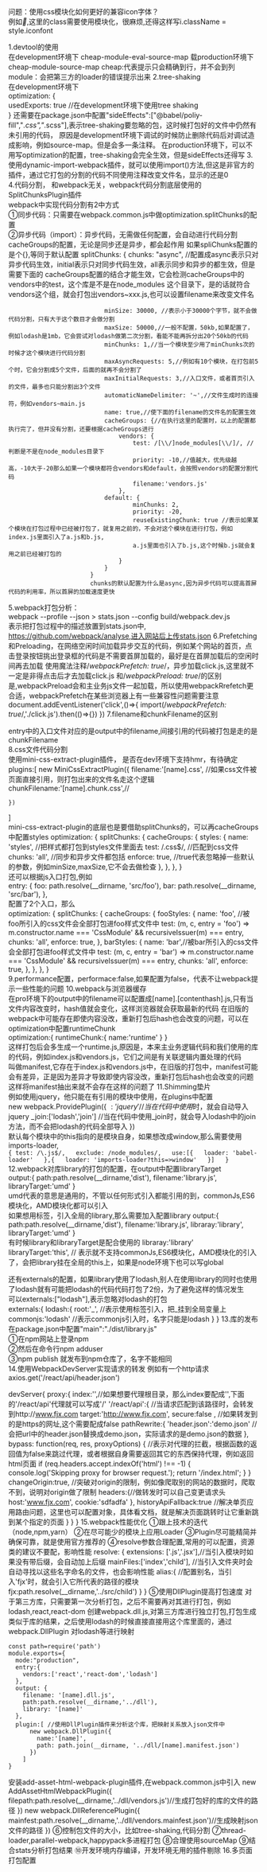 问题：使用css模块化如何更好的兼容icon字体？  
例如<i class="iconfont">&#xe851;</i>,这里的class需要使用模块化，很麻烦,还得这样写i.className = style.iconfont  

1.devtool的使用  
在development环境下 cheap-module-eval-source-map
载production环境下 cheap-module-source-map
cheap:代表提示只会精确到行，并不会到列
module：会把第三方的loader的错误提示出来
2.tree-shaking  
在development环境下  
optimization: {  
usedExports: true //在development环境下使用tree shaking  
}
还需要在package.json中配置"sideEffects":["@babel/poliy-fill","*.css","*.scss"],表示tree-shaking要忽略的包，这时候打包好的文件中仍然有未引用的代码，
原因是development环境下调试的时候防止删除代码后对调试造成影响，例如source-map。但是会多一条注释。
在production环境下，可以不用写optimization的配置，tree-shaking会完全生效，但是sideEffects还得写
3.使用dynamic-import-webpack插件，就可以使用import()方法,但这是非官方的插件，通过它打包的分割的代码不同使用注释改变文件名，显示的还是0  
4.代码分割， 和webpack无关，webpack代码分割底层使用的SplitChunksPlugin插件  
webpack中实现代码分割有2中方式  
①同步代码：只需要在webpack.common.js中做optimization.splitChunks的配置  
②异步代码（import）：异步代码，无需做任何配置，会自动进行代码分割  
cacheGroups的配置，无论是同步还是异步，都会起作用
如果spliChunks配置的是个{},等同于默认配置
                          splitChunks: {
                               chunks: "async", //配置成async表示只对异步代码生效，initial表示只对同步代码生效，all表示同步和异步的都生效，但是需要下面的
                               cacheGroups配置的结合才能生效，它会检测cacheGroups中的vendors中的test，这个库是不是在node_modules
                               这个目录下，是的话就符合vendors这个组，就会打包出vendors~xxx.js,也可以设置filename来改变文件名
                               
                               
                               minSize: 30000, //表示小于30000个字节，就不会做代码分割，只有大于这个数目才会做分割
                               maxSize: 50000,//一般不配置，50kb,如果配置了，例如lodash是1mb，它会尝试对lodash做第二次分割，看能不能再拆分出20个50kb的代码
                               minChunks: 1,//当一个模块至少用了minChunks次的时候才这个模块进行代码分割
                               maxAsyncRequests: 5,//例如有10个模块，在打包前5个时，它会分割成5个文件，后面的就再不会分割了
                               maxInitialRequests: 3,//入口文件，或者首页引入的文件，最多也只能分割出3个文件
                               automaticNameDelimiter: '~',//文件生成时的连接符，例如vendors~main.js
                               name: true,//使下面的filename的文件名的配置生效
                               cacheGroups: {//在执行这里的配置时，以上的配置都执行完了，但并没有分割，还要根据cacheGroups进行
                                   vendors: {
                                       test: /[\\/]node_modules[\\/]/, //判断是不是在node_modules目录下
                                       priority: -10,//值越大，优先级越高，-10大于-20那么如果一个模块都符合vendors和default，会按照vendors的配置分割代码
                                       filename:'vendors.js'
                                   },
                               default: {
                                       minChunks: 2,
                                       priority: -20,
                                       reuseExistingChunk: true //表示如果某个模块在打包过程中已经被打包了，就复用之前的，不会对这个模块在进行打包，例如index.js里面引入了a.js和b.js,
                                       a.js里面也引入了b.js,这个时候b.js就会复用之前已经被打包的
                                   }
                               }
                           }
                           chunks的默认配置为什么是async,因为异步代码可以提高首屏代码的利用率，所以首屏的加载速度更快
5.webpack打包分析：   
webpack --profile --json > stats.json --config build/webpack.dev.js  
表示把打包过程中的描述放置到stats.json中, https://github.com/webpack/analyse,进入网站后上传stats.json
6.Prefetching和Preloading，在网络空闲时间加载异步交互的代码，例如某个网站的首页，点击登录按钮挑出登录框的代码是不需要首屏加载的，最好是在首屏加载后的空闲时间再去加载
使用魔法注释/*webpackPrefetch: true*/，异步加载click.js,这里就不一定是非得点击后才去加载click.js
和/*webpackPreload: true*/的区别是,webpackPreload会和主业务js文件一起加载，所以使用webpackRrefetch更合适，webpackPrefetch在某些浏览器上有一些兼容性问题需要注意
document.addEventListener('click',()=>{
import(/*webpackPrefetch: true*/,'./click.js').then(()=>{})
})
7.filename和chunkFilename的区别  

entry中的入口文件对应的是output中的filename,间接引用的代码被打包是走的是chunkFilename  
8.css文件代码分割  
使用mini-css-extract-plugin插件， 是否在dev环境下支持hmr，有待确定 
plugins:[
    new MiniCssExtractPlugin({
      filename:'[name].css', //如果css文件被页面直接引用，则打包出来的文件名走这个逻辑
      chunkFilename:'[name].chunk.css',//

    })
  ]  
  mini-css-extract-plugin的底层也是要借助splitChunks的，可以再cacheGroups中配置styles
  optimization: {
      splitChunks: {
        cacheGroups: {
          styles: {
            name: 'styles',  //把样式都打包到styles文件里面去
            test: /\.css$/,  //匹配到css文件
            chunks: 'all',  //同步和异步文件都包括
            enforce: true, //true代表忽略掉一些默认的参数，例如minSize,maxSize,它不会去做检查
          },
        },
      },
    }  
  还可以根据js入口打包,例如   
  entry: {
                     foo: path.resolve(__dirname, 'src/foo'),
                     bar: path.resolve(__dirname, 'src/bar'),
                   },  
  配置了2个入口，那么  
  optimization: {
      splitChunks: {
        cacheGroups: {
          fooStyles: {
            name: 'foo', //被foo所引入的css文件会全部打包进foo样式文件中
            test: (m, c, entry = 'foo') =>
              m.constructor.name === 'CssModule' && recursiveIssuer(m) === entry,
            chunks: 'all',
            enforce: true,
          },
          barStyles: {
            name: 'bar',//被bar所引入的css文件会全部打包进foo样式文件中
            test: (m, c, entry = 'bar') =>
              m.constructor.name === 'CssModule' && recursiveIssuer(m) === entry,
            chunks: 'all',
            enforce: true,
          },
        },
      },
    }  
 9.performance配置，performace:false,如果配置为false，代表不让webpack提示一些性能的问题
 10.webpack与浏览器缓存  
 在pro环境下的output中的filename可以配置成[name].[contenthash].js,只有当文件内容改变时，hash值就会变化，这样浏览器就会获取最新的代码
 在旧版的webpack中可能存在即使内容没改，重新打包后hash也会改变的问题，可以在optimization中配置runtimeChunk  
 optimization:{
  runtimeChunk:{
    name:'runtime'
  }
 }  
 这样打包后会多生成一个runtime.js,原因是，本来主业务逻辑代码和我们使用的库的代码，例如index.js和vendors.js，它们之间是有关联逻辑内置处理的代码  
 叫做manifest,它存在于index.js和vendors.js中，在旧版的打包中，manifest可能会有差异，正是因为差异才导致即使内容没改，重新打包后hash也会改变的问题  
 这样将manifest抽出来就不会存在这样的问题了 
 11.Shimming垫片  
 例如使用jquery，他只能在有引用的模块中使用，在plugins中配置  
 new webpack.ProvidePlugin({
 $:'jquery' //当在代码中使用$时，就会自动导入jquery
 _join:['lodash','join'] //当在代码中使用_join时，就会导入lodash中的join方法，而不会把lodash的代码全部导入
 })  
默认每个模块中的this指向的是模块自身，如果想改成window,那么需要使用imports-loader,  
      ```{
        test: /\.js$/,  
        exclude: /node_modules/,  
        use:[{  
          loader: 'babel-loader'  
        },{  
          loader: 'imports-loader?this=>window'  
        }]  
      }```
12.webpack对库library的打包的配置，在output中配置libraryTarget  
output:{
  path:path.resolve(__dirname,'dist'),
  filename:'library.js',
  libraryTarget:'umd' 
 }   
umd代表的意思是通用的，不管以任何形式引入都能引用的到，commonJs,ES6模块化，AMD模块化都可以引入  
如果想用标签<script src='library.js'></script>，引入全局的library,那么需要加入配置library
output:{
  path:path.resolve(__dirname,'dist'),
  filename:'library.js',
  libraray:'library',
  libraryTarget:'umd' 
 }  
 有时候library和libraryTarget是配合使用的
 libraray:'library'  
 libraryTarget:'this', // 表示就不支持commonJs,ES6模块化，AMD模块化的引入了，会把library挂在全局的this上，如果是node环境下也可以写global  
 
 还有externals的配置，如果library使用了lodash,别人在使用library的同时也使用了lodash就有可能把lodash的代码代码打包了2份，为了避免这样的情况发生  
 可以externals:["lodash"],表示忽略对lodash的打包  
 externals:{
  lodash:{
    root:'_', //表示使用标签引入，把_挂到全局变量上
    commonjs:'lodash' //表示commonjs引入时，名字只能是lodash
  }
 }
 13.库的发布  
 在package.json中配置"main":"./dist/library.js"  
 ①在npm网站上登录npm  
 ②然后在命令行npm adduser  
 ③npm publish 就发布到npm仓库了，名字不能相同  
 14.使用WebpackDevServer实现请求的转发
  例如有一个http请求axios.get('/react/api/header.json')
  
 devServer{
  proxy:{
     index:'',//如果想要代理根目录，那么index要配成'',下面的'/react/api'代理就可以写成'/'
    '/react/api':{ //当请求匹配到该路径时，会转发到http://www.fjx.com
      target:'http://www.fjx.com',
      secure:false , //如果转发到的是https的网址,这个需要配成false
      pathRewrite:{
        'header.json':'demo.json' //会把url中的header.json替换成demo.json，实际请求的是demo.json的数据
      },
      bypass: function(req, res, proxyOptions) { //表示对代理的拦截，根据函数的返回值为false来跳过代理，或者根据自身需要返回其它的东西保持代理，例如返回html页面
                if (req.headers.accept.indexOf('html') !== -1) {
                  console.log('Skipping proxy for browser request.');
                  return '/index.html';
                }
              } 
      changeOrigin:true, //突破对origin的限制，例如像爬取别的网站的数据时，爬取不到，说明对origin做了限制
      headers:{//做转发时可以自己变更请求头
         host:'www.fjx.com',
         cookie:'sdfadfa'
      },
      historyApiFallback:true //解决单页应用路由问题，这里也可以配置对象，具体看文档，就是解决页面跳转时让它重新跳到某个指定的页面
    }
  }
 }
 15.webpack性能优化
 ①跟上技术的迭代（node,npm,yarn）
 ②在尽可能少的模块上应用Loader
 ③Plugin尽可能精简并确保可靠，就是使用官方推荐的
 ④resolve参数合理配置,常用的可以配置，资源类的建议不要配，影响性能
 resolve: {
     extensions: ['.js','.jsx'],//当引入模块时如果没有带后缀，会自动加上后缀
     mainFiles:['index','child'], //当引入文件夹时会自动寻找以这些名字命名的文件，也会影响性能
     alias:{ //配置别名，当引入'fjx'时，就会引入它所代表的路径的模块
        fjx:path.resolve(__dirname,'../src/child')
     }
   }
 ⑤使用DllPlugin提高打包速度
  对于第三方库，只需要第一次分析打包，之后不需要再对其进行打包，例如lodash,react,react-dom
  创建webpack.dll.js,对第三方库进行独立打包,打包生成类似于库的结果，之后使用lodash的时候直接直接用这个库里面的，通过webpack.DllPlugin
  对lodash等进行映射
  ```
  const path=require('path')
  module.exports={
    mode:"production",
    entry:{
      vendors:['react','react-dom','lodash']
    },
    output: {
      filename: '[name].dll.js',
      path:path.resolve(__dirname,'../dll'),
      library: '[name]'
    },
    plugin:[ //使用DllPlugin插件来分析这个库，把映射关系放入json文件中
        new webpack.DllPlugin({
          name:'[name]',
          path: path.join(__dirname, '../dll/[name].manifest.json')
        })
      ]
  }
  ```
  安装add-asset-html-webpack-plugin插件,在webpack.common.js中引入
  new AddAssetHtmlWebpackPlugin({
    filepath:path.resolve(__dirname,'../dll/vendors.js')//生成打包好的库的文件的路径
  })
  new webpack.DllReferencePlugin({
        mainfest:path.resolve(__dirname,'../dll/vendors.mainfest.json')//生成映射json文件的路径
      })
  ⑥控制包文件的大小，比如tree-shaking,代码分割
  ⑦thread-loader,parallel-webpack,happypack多进程打包
  ⑧合理使用sourceMap
  ⑨结合stats分析打包结果
  ⑩开发环境内存编译，开发环境无用的插件剔除
 16.多页面打包配置